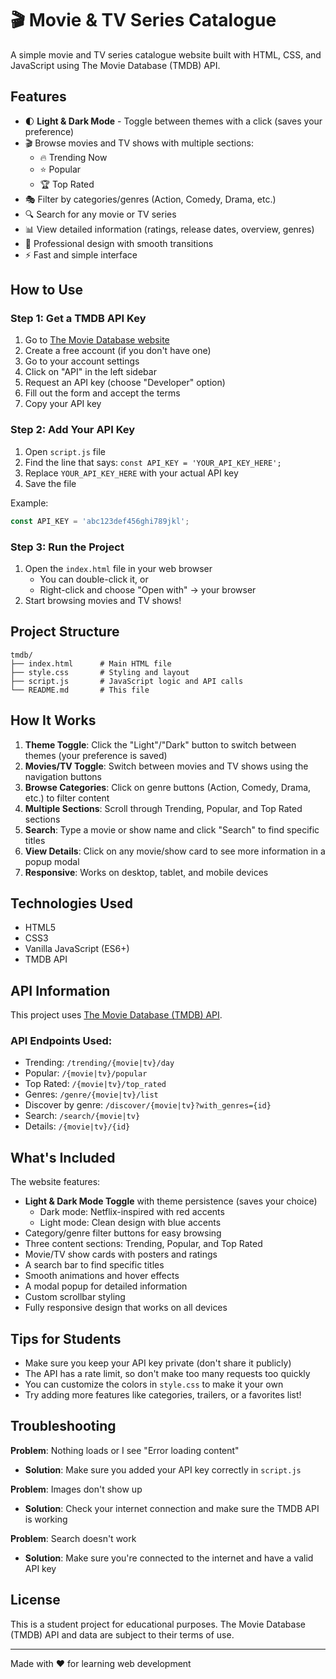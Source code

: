 # 🎬 Movie & TV Series Catalogue

A simple movie and TV series catalogue website built with HTML, CSS, and JavaScript using The Movie Database (TMDB) API.

## Features

- 🌓 **Light & Dark Mode** - Toggle between themes with a click (saves your preference)
- 🎬 Browse movies and TV shows with multiple sections:
  - 🔥 Trending Now
  - ⭐ Popular
  - 🏆 Top Rated
- 🎭 Filter by categories/genres (Action, Comedy, Drama, etc.)
- 🔍 Search for any movie or TV series
- 📊 View detailed information (ratings, release dates, overview, genres)
- 🎨 Professional design with smooth transitions
- ⚡ Fast and simple interface

## How to Use

### Step 1: Get a TMDB API Key

1. Go to [The Movie Database website](https://www.themoviedb.org/)
2. Create a free account (if you don't have one)
3. Go to your account settings
4. Click on "API" in the left sidebar
5. Request an API key (choose "Developer" option)
6. Fill out the form and accept the terms
7. Copy your API key

### Step 2: Add Your API Key

1. Open `script.js` file
2. Find the line that says: `const API_KEY = 'YOUR_API_KEY_HERE';`
3. Replace `YOUR_API_KEY_HERE` with your actual API key
4. Save the file

Example:
```javascript
const API_KEY = 'abc123def456ghi789jkl';
```

### Step 3: Run the Project

1. Open the `index.html` file in your web browser
   - You can double-click it, or
   - Right-click and choose "Open with" → your browser
2. Start browsing movies and TV shows!

## Project Structure

```
tmdb/
├── index.html      # Main HTML file
├── style.css       # Styling and layout
├── script.js       # JavaScript logic and API calls
└── README.md       # This file
```

## How It Works

1. **Theme Toggle**: Click the "Light"/"Dark" button to switch between themes (your preference is saved)
2. **Movies/TV Toggle**: Switch between movies and TV shows using the navigation buttons
3. **Browse Categories**: Click on genre buttons (Action, Comedy, Drama, etc.) to filter content
4. **Multiple Sections**: Scroll through Trending, Popular, and Top Rated sections
5. **Search**: Type a movie or show name and click "Search" to find specific titles
6. **View Details**: Click on any movie/show card to see more information in a popup modal
7. **Responsive**: Works on desktop, tablet, and mobile devices

## Technologies Used

- HTML5
- CSS3
- Vanilla JavaScript (ES6+)
- TMDB API

## API Information

This project uses [The Movie Database (TMDB) API](https://www.themoviedb.org/documentation/api).

### API Endpoints Used:
- Trending: `/trending/{movie|tv}/day`
- Popular: `/{movie|tv}/popular`
- Top Rated: `/{movie|tv}/top_rated`
- Genres: `/genre/{movie|tv}/list`
- Discover by genre: `/discover/{movie|tv}?with_genres={id}`
- Search: `/search/{movie|tv}`
- Details: `/{movie|tv}/{id}`

## What's Included

The website features:
- **Light & Dark Mode Toggle** with theme persistence (saves your choice)
  - Dark mode: Netflix-inspired with red accents
  - Light mode: Clean design with blue accents
- Category/genre filter buttons for easy browsing
- Three content sections: Trending, Popular, and Top Rated
- Movie/TV show cards with posters and ratings
- A search bar to find specific titles
- Smooth animations and hover effects
- A modal popup for detailed information
- Custom scrollbar styling
- Fully responsive design that works on all devices

## Tips for Students

- Make sure you keep your API key private (don't share it publicly)
- The API has a rate limit, so don't make too many requests too quickly
- You can customize the colors in `style.css` to make it your own
- Try adding more features like categories, trailers, or a favorites list!

## Troubleshooting

**Problem**: Nothing loads or I see "Error loading content"
- **Solution**: Make sure you added your API key correctly in `script.js`

**Problem**: Images don't show up
- **Solution**: Check your internet connection and make sure the TMDB API is working

**Problem**: Search doesn't work
- **Solution**: Make sure you're connected to the internet and have a valid API key

## License

This is a student project for educational purposes. The Movie Database (TMDB) API and data are subject to their terms of use.

---

Made with ❤️ for learning web development
